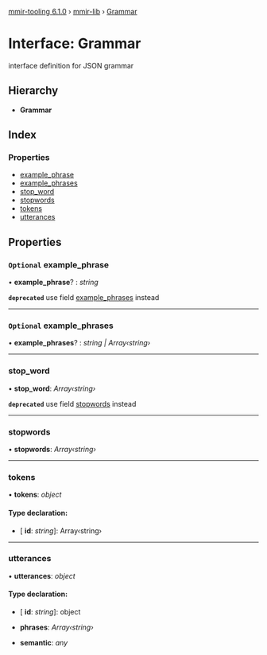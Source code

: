 [mmir-tooling 6.1.0](../README.md) › [mmir-lib](../modules/mmir_lib.md) › [Grammar](mmir_lib.grammar.md)

# Interface: Grammar

interface definition for JSON grammar

## Hierarchy

* **Grammar**

## Index

### Properties

* [example_phrase](mmir_lib.grammar.md#optional-example_phrase)
* [example_phrases](mmir_lib.grammar.md#optional-example_phrases)
* [stop_word](mmir_lib.grammar.md#stop_word)
* [stopwords](mmir_lib.grammar.md#stopwords)
* [tokens](mmir_lib.grammar.md#tokens)
* [utterances](mmir_lib.grammar.md#utterances)

## Properties

### `Optional` example_phrase

• **example_phrase**? : *string*

**`deprecated`** use field [example_phrases](mmir_lib.grammar.md#optional-example_phrases) instead

___

### `Optional` example_phrases

• **example_phrases**? : *string | Array‹string›*

___

###  stop_word

• **stop_word**: *Array‹string›*

**`deprecated`** use field [stopwords](mmir_lib.grammar.md#stopwords) instead

___

###  stopwords

• **stopwords**: *Array‹string›*

___

###  tokens

• **tokens**: *object*

#### Type declaration:

* \[ **id**: *string*\]: Array‹string›

___

###  utterances

• **utterances**: *object*

#### Type declaration:

* \[ **id**: *string*\]: object

* **phrases**: *Array‹string›*

* **semantic**: *any*
